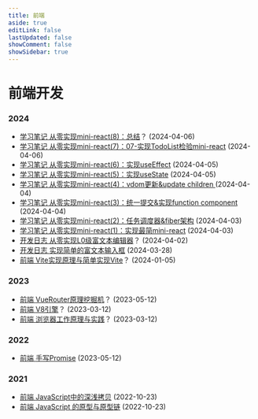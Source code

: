 ```yaml
---
title: 前端
aside: true
editLink: false
lastUpdated: false
showComment: false
showSidebar: true
---
```


# 前端开发

### 2024
<ul>
<li> 
        <a href="/notes/">
            <a-tag color="#ffb400" class="mx-[5px]">学习笔记</a-tag>
        </a>
        <a href="/develop/notes/react/10-MiniReact学习总结">从零实现mini-react(8)：总结</a>？
        <span class="text-gray-500 text-xs ml-[10px]">(2024-04-06)</span>
    </li>
    <li>
        <a href="/notes/">
            <a-tag color="#ffb400" class="mx-[5px]">学习笔记</a-tag>
        </a>
        <a href="/notes/react/01-从零实现mini-react/07-实现TodoList检验mini-react">从零实现mini-react(7)：07-实现TodoList检验mini-react</a>
        <span class="text-gray-500 text-xs ml-[10px]">(2024-04-06)</span>
    </li>
    <li>
        <a href="/notes/">
            <a-tag color="#ffb400" class="mx-[5px]">学习笔记</a-tag>
        </a>
        <a href="/notes/react/01-从零实现mini-react/06-实现useEffect">从零实现mini-react(6)：实现useEffect</a>
        <span class="text-gray-500 text-xs ml-[10px]">(2024-04-05)</span>
    </li>
    <li>
        <a href="/notes/">
            <a-tag color="#ffb400" class="mx-[5px]">学习笔记</a-tag>
        </a>
        <a href="/notes/react/01-从零实现mini-react/05-实现useState">从零实现mini-react(5)：实现useState</a>
        <span class="text-gray-500 text-xs ml-[10px]">(2024-04-05)</span>
    </li>
    <li>
        <a href="/notes/">
            <a-tag color="#ffb400" class="mx-[5px]">学习笔记</a-tag>
        </a>
        <a href="/notes/react/01-从零实现mini-react/04-vdom更新&update_children">从零实现mini-react(4)：vdom更新&update children </a>
        <span class="text-gray-500 text-xs ml-[10px]">(2024-04-04)</span>
    </li>
    <li>
        <a href="/notes/">
            <a-tag color="#ffb400" class="mx-[5px]">学习笔记</a-tag>
        </a>
        <a href="/notes/react/01-从零实现mini-react/03-统一提交&实现function_component">从零实现mini-react(3)：统一提交&实现function component</a>
        <span class="text-gray-500 text-xs ml-[10px]">(2024-04-04)</span>
    </li>
    <li>
        <a href="/notes/">
            <a-tag color="#ffb400" class="mx-[5px]">学习笔记</a-tag>
        </a>
        <a href="/notes/react/01-从零实现mini-react/02-任务调度器&fiber架构">从零实现mini-react(2)：任务调度器&fiber架构</a>
        <span class="text-gray-500 text-xs ml-[10px]">(2024-04-03)</span>
    </li>
    <li>
        <a href="/notes/">
            <a-tag color="#ffb400" class="mx-[5px]">学习笔记</a-tag>
        </a>
        <a href="/notes/react/01-从零实现mini-react/01-实现最简mini-react">从零实现mini-react(1)：实现最简mini-react</a>
        <span class="text-gray-500 text-xs ml-[10px]">(2024-04-03)</span>
    </li>
    <li>
        <a href="/develop/editor/">
            <a-tag color="orange" class="mx-[5px]">开发日志</a-tag>
        </a>
        <a href="/develop/editor/01-从零开发L0级富文本编辑器/02-从零实现简单的L0级富文本编辑器">从零实现L0级富文本编辑器</a>？
        <span class="text-gray-500 text-xs ml-[10px]">(2024-04-02)</span>
    </li>
    <li>
        <a href="/develop/editor/">
            <a-tag color="orange" class="mx-[5px]">开发日志</a-tag>
        </a>
        <a href="/develop/editor/01-从零开发L0级富文本编辑器/01-实现简单的富文本输入框">实现简单的富文本输入框</a>
        <span class="text-gray-500 text-xs ml-[10px]">(2024-03-28)</span>
    </li>
    <li>
        <a href="/categories/frontend/">
            <a-tag color="blue" class="mx-[5px]">前端</a-tag>
        </a>
        <a href="/categories/frontend/2023/05/12/手写Promise">Vite实现原理与简单实现Vite</a>？
        <span class="text-gray-500 text-xs ml-[10px]">(2024-01-05)</span>
    </li>
</ul>

### 2023
<ul>
    <li>
        <a href="/categories/frontend/">
            <a-tag color="blue" class="mx-[5px]">前端</a-tag>
        </a>
        <a href="/categories/frontend/2023/05/12/手写Promise">VueRouter原理挖掘机</a>？
        <span class="text-gray-500 text-xs ml-[10px]">(2023-05-12)</span>
    </li>
    <li>
        <a href="/categories/frontend/">
            <a-tag color="blue" class="mx-[5px]">前端</a-tag>
        </a>
        <a href="/categories/frontend/2023/05/12/手写Promise">V8引擎</a>？
        <span class="text-gray-500 text-xs ml-[10px]">(2023-03-12)</span>
    </li>
    <li>
        <a href="/categories/frontend/">
            <a-tag color="blue" class="mx-[5px]">前端</a-tag>
        </a>
        <a href="/categories/frontend/2023/05/12/手写Promise">浏览器工作原理与实践</a>？
        <span class="text-gray-500 text-xs ml-[10px]">(2023-03-12)</span>
    </li>
</ul>


### 2022
<ul>
    <li>
        <a href="/categories/frontend/">
            <a-tag color="blue" class="mx-[5px]">前端</a-tag>
        </a>
        <a href="/categories/frontend/2023/05/12/手写Promise">手写Promise</a>
        <span class="text-gray-500 text-xs ml-[10px]">(2023-05-12)</span>
    </li>
</ul>


### 2021

<ul>
    <li>
        <a href="/categories/frontend/">
            <a-tag color="green" class="mx-[5px]">前端</a-tag>
        </a>
        <a href="/categories/frontend/2022/10/23/JavaScript中的深浅拷贝">JavaScript中的深浅拷贝</a>
        <span class="text-gray-500 text-xs ml-[10px]">(2022-10-23)</span>
    </li> 
    <li>
        <a href="/categories/frontend/">
            <a-tag color="green" class="mx-[5px]">前端</a-tag>
        </a>
        <a href="/categories/frontend/2022/04/26/JavaScript的原型与原型链">JavaScript 的原型与原型链</a>
        <span class="text-gray-500 text-xs ml-[10px]">(2022-10-23)</span>
    </li> 
</ul>



